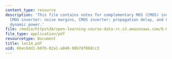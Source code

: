 ```yaml
---
content_type: resource
description: 'This file contains notes for complementary MOS (CMOS) inverter: introduction,
  CMOS inverter: noise margins, CMOS inverter: propagation delay, and CMOS inverter:
  dynamic power.'
file: /media/https%3A/open-learning-course-data-rc.s3.amazonaws.com/6-012-microelectronic-devices-and-circuits-fall-2005/6bec6dd1b07b02a1a84098b78f068cc3_lec14.pdf
file_type: application/pdf
resourcetype: Document
title: lec14.pdf
uid: 6bec6dd1-b07b-02a1-a840-98b78f068cc3
---
```

